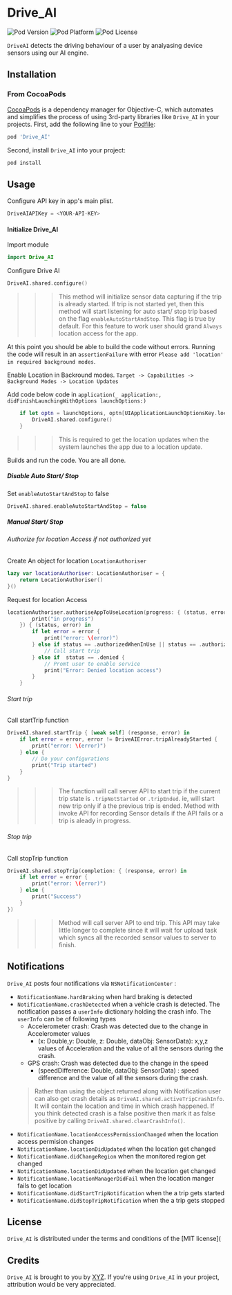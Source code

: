 # Drive_AI

![Pod Version](https://img.shields.io/cocoapods/v/SVProgressHUD.svg?style=flat)
![Pod Platform](https://img.shields.io/cocoapods/p/SVProgressHUD.svg?style=flat)
![Pod License](https://img.shields.io/cocoapods/l/SVProgressHUD.svg?style=flat)

`DriveAI` detects the driving behaviour of a user by analyasing device sensors using our AI engine.

## Installation

### From CocoaPods

[CocoaPods](http://cocoapods.org) is a dependency manager for Objective-C, which automates and simplifies the process of using 3rd-party libraries like `Drive_AI` in your projects. First, add the following line to your [Podfile](http://guides.cocoapods.org/using/using-cocoapods.html):

```ruby
pod 'Drive_AI'
```



Second, install `Drive_AI` into your project:

```ruby
pod install
```

## Usage

Configure API key in app's main plist.
```swift
DriveAIAPIKey = <YOUR-API-KEY>
```
#### Initialize Drive_AI
Import module
```swift
import Drive_AI
```
Configure Drive AI
```swift
DriveAI.shared.configure()
```
>>> This method will initialize sensor data capturing if the trip is already started. If trip is not started yet, then this method will start listening for auto start/ stop trip based on the flag ```enableAutoStartAndStop```. This flag is true by default. For this feature to work user should grand ```Always``` location access for the app.

At this point you should be able to build the code without errors. Running the code will result in an ```assertionFailure``` with error ```Please add 'location' in required background modes```.

Enable Location in Backround modes.
```Target -> Capabilities -> Background Modes -> Location Updates```

Add code below code in ```application(_ application:, didFinishLaunchingWithOptions launchOptions:)```

```swift
    if let optn = launchOptions, optn[UIApplicationLaunchOptionsKey.location] != nil {
    	DriveAI.shared.configure()
    }
```
>>> This is required to get the location updates when the system launches the app due to a location update.

Builds and run the code. You are all done.

##### Disable Auto Start/ Stop

Set ```enableAutoStartAndStop``` to false
```swift
DriveAI.shared.enableAutoStartAndStop = false
```
##### Manual Start/ Stop

###### Authorize for location Access if not authorized yet
Create An object for location `LocationAuthoriser`
```swift
lazy var locationAuthoriser: LocationAuthoriser = {
    return LocationAuthoriser()
}()
```
Request for location Access
```swift
locationAuthoriser.authoriseAppToUseLocation(progress: { (status, error) in
	    print("in progress")
	}) { (status, error) in
		if let error = error {
			print("error: \(error)")
		} else if status == .authorizedWhenInUse || status == .authorizedAlways  {
			// Call start trip
		} else if  status == .denied {
			// Promt user to enable service
			print("Error: Denied location access")
		}
	}
```
###### Start trip

Call startTrip function
```swift
DriveAI.shared.startTrip { [weak self] (response, error) in
    if let error = error, error != DriveAIError.tripAlreadyStarted {
		print("error: \(error)")
    } else {
        // Do your configurations
        print("Trip started")
    }
}
```
>>> The function will call server API to start trip if the current trip state is `.tripNotStarted` or `.tripEnded`. ie, will start new trip only if a the previous trip is ended. Method with invoke API for recording Sensor details if the API fails or a trip is aleady in progress.

###### Stop trip
Call stopTrip function
```swift
DriveAI.shared.stopTrip(completion: { (response, error) in
    if let error = error {
        print("error: \(error)")
    } else {                       	
        print("Success")
    }
})
```
>>> Method will call server API to end trip. This API may take little longer to complete since it will wait for upload task which syncs all the recorded sensor values to server to finish.

## Notifications

`Drive_AI` posts four notifications via `NSNotificationCenter` :
* `NotificationName.hardBraking` when hard braking is detected
* `NotificationName.crashDetected` when a vehicle crash is detected. The notification passes a `userInfo` dictionary holding the crash info. The `userInfo` can be of following types
    * Accelerometer crash: Crash was detected due to the change in Accelerometer values
        * (x: Double,y: Double, z: Double, dataObj: SensorData): x,y,z values of Acceleration and the value of all the sensors during the crash.
    * GPS crash: Crash was detected due to the change in the speed
        * (speedDifference: Double, dataObj: SensorData) : speed difference and the value of all the sensors during the crash.
    > Rather than using the object returned along with Notification user can also get crash details as `DriveAI.shared.activeTripCrashInfo`. It will contain the location and time in which crash happened. If you think detected crash is a false positive then mark it as false positive by calling `DriveAI.shared.clearCrashInfo()`.
* `NotificationName.locationAccessPermissionChanged` when the location access permision changes
* `NotificationName.locationDidUpdated` when the location get changed
* `NotificationName.didChangeRegion` when the monitored region get changed
* `NotificationName.locationDidUpdated` when the location get changed
* `NotificationName.locationManagerDidFail` when the location manger fails to get location
* `NotificationName.didStartTripNotification` when the a trip gets started
* `NotificationName.didStopTripNotification` when the a trip gets stopped

## License

`Drive_AI` is distributed under the terms and conditions of the [MIT license](

## Credits

`Drive_AI` is brought to you by [XYZ](https://stackoverflow.com). If you're using `Drive_AI` in your project, attribution would be very appreciated.

